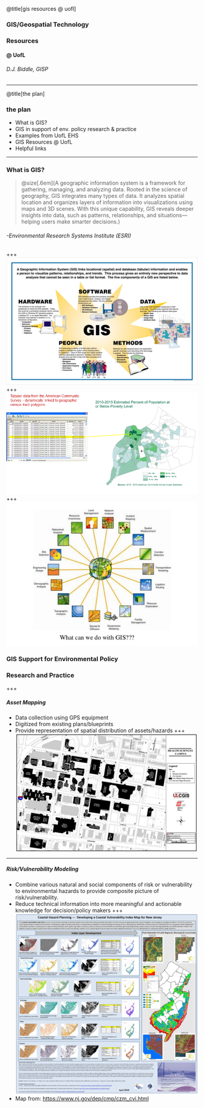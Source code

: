 @title[gis resources @ uofl]
### GIS/Geospatial Technology 
### Resources
#### @ UofL
###### D.J. Biddle, GISP
---
@title[the plan]
### the plan
- What is GIS?
- GIS in support of env. policy research & practice
- Examples from UofL EHS
- GIS Resources @ UofL
- Helpful links
---
### What is GIS? 
> @size[.6em](A geographic information system <GIS> is a framework for gathering, managing, and analyzing data. Rooted in the science of geography, GIS integrates many types of data. It analyzes spatial location and organizes layers of information into visualizations using maps and 3D scenes. ​With this unique capability, GIS reveals deeper insights into data, such as patterns, relationships, and situations—helping users make smarter decisions.) 
###### -Environmental Research Systems Institute (ESRI)
+++
![GIS Components](images/components.jpg)
+++
![GIS Database Link](images/link.png)
+++
![GIS Applications](images/gis-applications.jpg)
### GIS Support for Environmental Policy 
### Research and Practice
+++
##### Asset Mapping
- Data collection using GPS equipment
- Digitized from existing plans/blueprints
- Provide representation of spatial distribution of assets/hazards
+++
![Fire Map](images/firemap.JPG)
---
##### Risk/Vulnerability Modeling
- Combine various natural and social components of risk or vulnerability to environmental hazards to provide composite picture of risk/vulnerability.
- Reduce technical information into more meaningful and actionable knowledge for decision/policy makers
+++
![Risk Mapping](images/risk.jpg)
- Map from: https://www.nj.gov/dep/cmp/czm_cvi.html 
	


 
